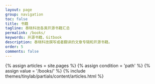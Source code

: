 ```yaml
---
layout: page
group: navigation
toc: false
title: 书籍
tagline: 泰晓科技各类开源书籍汇总
permalink: /books/
keywords: 开源书籍，Gitbook
description: 泰晓科技撰写或者翻译的文章专辑和开源书籍。
order: 5
comments: false
---
```


<section id="home">
  {% assign articles = site.pages %}
  {% assign condition = 'path' %}
  {% assign value = '/books/' %}
  {% include themes/tinylab/partials/content/articles.html %}
</section>
